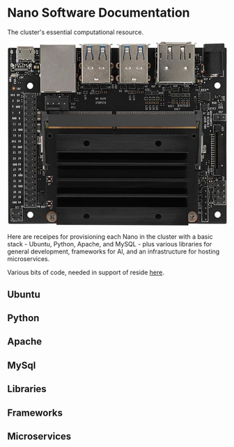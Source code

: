 # Nano Software Documentation
The cluster's essential computational resource.

<img src="/Documentation/Images/Jetson Nano.jpg" alt="Jetson Nano">

Here are receipes for provisioning each Nano in the cluster with a basic stack - Ubuntu, Python, Apache, and MySQL - plus various libraries for general development, frameworks for AI, and an infrastructure for hosting microservices.

Various bits of code, needed in support of reside <a href="../nano">here</a>.

 ## Ubuntu
 
 ## Python
 
 ## Apache
 
 ## MySql
 
 ## Libraries
 
 ## Frameworks
 
 ## Microservices
